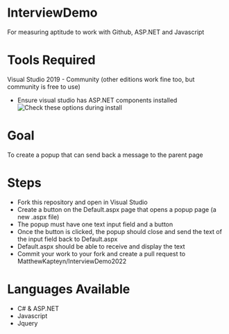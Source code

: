 # InterviewDemo
For measuring aptitude to work with Github, ASP.NET and Javascript
# Tools Required
Visual Studio 2019 - Community (other editions work fine too, but community is free to use)
- Ensure visual studio has ASP.NET components installed 
![Check these options during install](https://media.geeksforgeeks.org/wp-content/uploads/20190521160652/selecting-options-in-visual-studio.png "Check these options during install")
# Goal
To create a popup that can send back a message to the parent page
# Steps
- Fork this repository and open in Visual Studio
- Create a button on the Default.aspx page that opens a popup page (a new .aspx file)
- The popup must have one text input field and a button
- Once the button is clicked, the popup should close and send the text of the input field back to Default.aspx
- Default.aspx should be able to receive and display the text
- Commit your work to your fork and create a pull request to MatthewKapteyn/InterviewDemo2022
# Languages Available
- C# & ASP.NET
- Javascript
- Jquery
